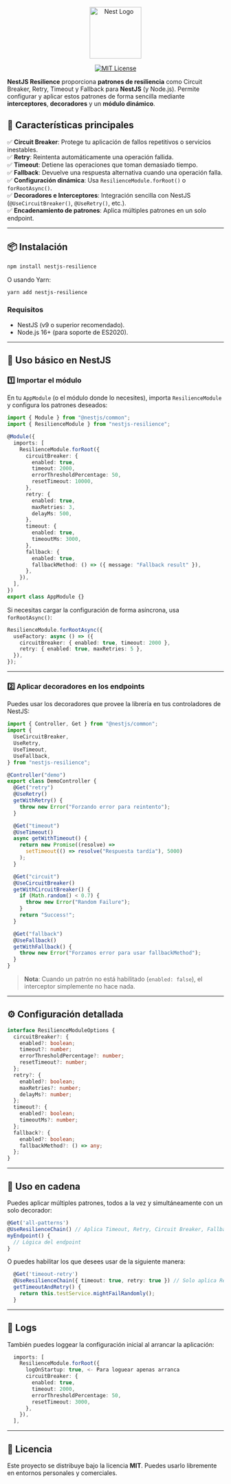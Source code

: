 <p align="center">
  <a href="http://nestjs.com/" target="blank"><img src="https://nestjs.com/img/logo-small.svg" width="120" alt="Nest Logo" /></a>
</p>

<p align="center">
    <a href='https://img.shields.io/npm/l/nestjs-resilience'><img src="https://img.shields.io/npm/l/nestjs-resilience" alt="MIT License" /></a>
</p>

**NestJS Resilience** proporciona **patrones de resiliencia** como Circuit Breaker, Retry, Timeout y Fallback para **NestJS** (y Node.js). Permite configurar y aplicar estos patrones de forma sencilla mediante **interceptores**, **decoradores** y un **módulo dinámico**.

## 🚀 Características principales

✅ **Circuit Breaker**: Protege tu aplicación de fallos repetitivos o servicios inestables.  
✅ **Retry**: Reintenta automáticamente una operación fallida.  
✅ **Timeout**: Detiene las operaciones que toman demasiado tiempo.  
✅ **Fallback**: Devuelve una respuesta alternativa cuando una operación falla.  
✅ **Configuración dinámica**: Usa `ResilienceModule.forRoot()` o `forRootAsync()`.  
✅ **Decoradores e Interceptores**: Integración sencilla con NestJS (`@UseCircuitBreaker()`, `@UseRetry()`, etc.).  
✅ **Encadenamiento de patrones**: Aplica múltiples patrones en un solo endpoint.

---

## 📦 Instalación

```bash
npm install nestjs-resilience
```

O usando Yarn:

```bash
yarn add nestjs-resilience
```

### Requisitos

- NestJS (v9 o superior recomendado).
- Node.js 16+ (para soporte de ES2020).

---

## 📌 Uso básico en NestJS

### 1️⃣ Importar el módulo

En tu `AppModule` (o el módulo donde lo necesites), importa `ResilienceModule` y configura los patrones deseados:

```typescript
import { Module } from "@nestjs/common";
import { ResilienceModule } from "nestjs-resilience";

@Module({
  imports: [
    ResilienceModule.forRoot({
      circuitBreaker: {
        enabled: true,
        timeout: 2000,
        errorThresholdPercentage: 50,
        resetTimeout: 10000,
      },
      retry: {
        enabled: true,
        maxRetries: 3,
        delayMs: 500,
      },
      timeout: {
        enabled: true,
        timeoutMs: 3000,
      },
      fallback: {
        enabled: true,
        fallbackMethod: () => ({ message: "Fallback result" }),
      },
    }),
  ],
})
export class AppModule {}
```

Si necesitas cargar la configuración de forma asíncrona, usa `forRootAsync()`:

```typescript
ResilienceModule.forRootAsync({
  useFactory: async () => ({
    circuitBreaker: { enabled: true, timeout: 2000 },
    retry: { enabled: true, maxRetries: 5 },
  }),
});
```

---

### 2️⃣ Aplicar decoradores en los endpoints

Puedes usar los decoradores que provee la librería en tus controladores de NestJS:

```typescript
import { Controller, Get } from "@nestjs/common";
import {
  UseCircuitBreaker,
  UseRetry,
  UseTimeout,
  UseFallback,
} from "nestjs-resilience";

@Controller("demo")
export class DemoController {
  @Get("retry")
  @UseRetry()
  getWithRetry() {
    throw new Error("Forzando error para reintento");
  }

  @Get("timeout")
  @UseTimeout()
  async getWithTimeout() {
    return new Promise((resolve) =>
      setTimeout(() => resolve("Respuesta tardía"), 5000)
    );
  }

  @Get("circuit")
  @UseCircuitBreaker()
  getWithCircuitBreaker() {
    if (Math.random() < 0.7) {
      throw new Error("Random Failure");
    }
    return "Success!";
  }

  @Get("fallback")
  @UseFallback()
  getWithFallback() {
    throw new Error("Forzamos error para usar fallbackMethod");
  }
}
```

> **Nota**: Cuando un patrón no está habilitado (`enabled: false`), el interceptor simplemente no hace nada.

---

## ⚙️ Configuración detallada

```typescript
interface ResilienceModuleOptions {
  circuitBreaker?: {
    enabled?: boolean;
    timeout?: number;
    errorThresholdPercentage?: number;
    resetTimeout?: number;
  };
  retry?: {
    enabled?: boolean;
    maxRetries?: number;
    delayMs?: number;
  };
  timeout?: {
    enabled?: boolean;
    timeoutMs?: number;
  };
  fallback?: {
    enabled?: boolean;
    fallbackMethod?: () => any;
  };
}
```

---

## 🔗 Uso en cadena

Puedes aplicar múltiples patrones, todos a la vez y simultáneamente con un solo decorador:

```typescript
@Get('all-patterns')
@UseResilienceChain() // Aplica Timeout, Retry, Circuit Breaker, Fallback, etc.
myEndpoint() {
  // Lógica del endpoint
}
```

O puedes habilitar los que desees usar de la siguiente manera:

```typescript
  @Get('timeout-retry')
  @UseResilienceChain({ timeout: true, retry: true }) // Solo aplica Retry y TimeOut
  getTimeoutAndRetry() {
    return this.testService.mightFailRandomly();
  }
```

---

## 📡 Logs

También puedes loggear la configuración inicial al arrancar la aplicación:

```typescript
  imports: [
    ResilienceModule.forRoot({
      logOnStartup: true, <- Para loguear apenas arranca
      circuitBreaker: {
        enabled: true,
        timeout: 2000,
        errorThresholdPercentage: 50,
        resetTimeout: 3000,
      },
    }),
  ],
```

---

## 📜 Licencia

Este proyecto se distribuye bajo la licencia **MIT**. Puedes usarlo libremente en entornos personales y comerciales.
